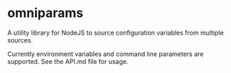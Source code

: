 # omniparams
A utility library for NodeJS to source configuration variables from multiple sources.

Currently environment variables and command line parameters are supported.
See the API.md file for usage.
